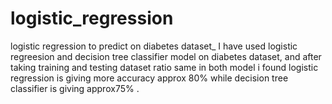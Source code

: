 # logistic_regression
logistic regression to predict on diabetes dataset_
I have used logistic regreesion and decision tree classifier model on diabetes dataset, and after taking training and testing dataset ratio same in both model
i found logistic regression is giving more accuracy approx 80% while decision tree classifier is giving approx75% .
